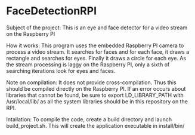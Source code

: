 # FaceDetectionRPI

Subject of the project:
This is an eye and face detector for a video stream on the Raspberry PI

How it works:
This program uses the embedded Raspberry PI camera to process a video stream. It searches for faces and for each face, it draws a rectangle and searches for eyes. Finally it draws a circle for each eye.
As the stream processing is laggy on the Raspberry PI, only a sixth of searching iterations look for eyes and faces.

Note on compilation:
It does not provide cross-compilation. Thus this should be compiled directly on the Raspberry PI.
If an error occurs about libraries that cannot be found, be sure to export LD_LIBRARY_PATH with /usr/local/lib/ 
as all the system libraries should be in this repository on the RPI.

Intallation:
To compile the code, create a build directory and launch build_project.sh.
This will create the application executable in install/bin/
